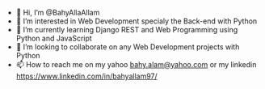 - 👋 Hi, I’m @BahyAllaAllam
- 👀 I’m interested in Web Development specialy the Back-end with Python
- 🌱 I’m currently learning Django REST and Web Programming using Python and JavaScript
- 💞️ I’m looking to collaborate on any Web Development projects with Python 
- 📫 How to reach me on my yahoo bahy.alam@yahoo.com or my linkedin https://www.linkedin.com/in/bahyallam97/

<!---
BahyAllaAllam/BahyAllaAllam is a ✨ special ✨ repository because its `README.md` (this file) appears on your GitHub profile.
You can click the Preview link to take a look at your changes.
--->
